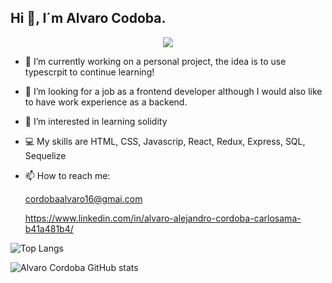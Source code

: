 <h2>Hi 👋, I´m Alvaro Codoba.</h2>

<p align="center"><img src="https://i.imgur.com/A6bWGFl.gif"/></p>



- 🔭 I’m currently working on a personal project, the idea is to use typescrpit to continue learning!

- 👯 I’m  looking for a job as a frontend developer although I would also like to have work experience as a backend.

- 🌱 I’m interested in learning solidity

- 💻 My skills are HTML, CSS, Javascrip, React, Redux, Express, SQL, Sequelize

- 📫 How to reach me:
    
    cordobaalvaro16@gmai.com
   
    https://www.linkedin.com/in/alvaro-alejandro-cordoba-carlosama-b41a481b4/

![Top Langs](https://github-readme-stats.vercel.app/api/top-langs/?username=AlvaroCordoba-5
)

![Alvaro Cordoba GitHub stats](https://github-readme-stats.vercel.app/api?username=AlvaroCordoba-5
)



